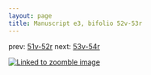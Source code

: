 ```yaml
---
layout: page
title: Manuscript e3, bifolio 52v-53r
---
```


prev: [51v-52r](../51v-52r/) next: [53v-54r](../53v-54r/)



[![Linked to zoomble image](http://www.homermultitext.org/iipsrv?IIIF=/project/homer/pyramidal/deepzoom/hmt/e3bifolio/v1/vb_52v_53r.tif/full/2000,/0/default.jpg)](http://www.homermultitext.org/ict2/?urn=urn:cite2:hmt:e3bifolio.v1:vb_52v_53r)

